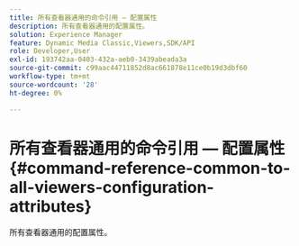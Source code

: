 ```yaml
---
title: 所有查看器通用的命令引用 — 配置属性
description: 所有查看器通用的配置属性。
solution: Experience Manager
feature: Dynamic Media Classic,Viewers,SDK/API
role: Developer,User
exl-id: 193742aa-0403-432a-aeb0-3439abeada3a
source-git-commit: c99aac44711852d8ac661878e11ce0b19d3dbf60
workflow-type: tm+mt
source-wordcount: '28'
ht-degree: 0%

---
```


# 所有查看器通用的命令引用 — 配置属性{#command-reference-common-to-all-viewers-configuration-attributes}

所有查看器通用的配置属性。
